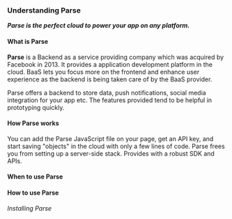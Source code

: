 ### Understanding Parse

***Parse is the perfect cloud to power your app on any platform.***

#### What is Parse

**Parse** is a Backend as a service providing company which was acquired by Facebook in 2013. It provides a application development platform in the cloud. BaaS lets you focus more on the frontend and enhance user experience as the backend is being taken care of by the BaaS provider.

Parse offers a backend to store data, push notifications, social media integration for your app etc. The features provided tend to be helpful in prototyping quickly.

#### How Parse works

You can add the Parse JavaScript file on your page, get an API key, and start saving "objects" in the cloud with only a few lines of code. Parse frees you from setting up a server-side stack. Provides with a robust SDK and APIs.

#### When to use Parse


#### How to use Parse

###### Installing Parse






